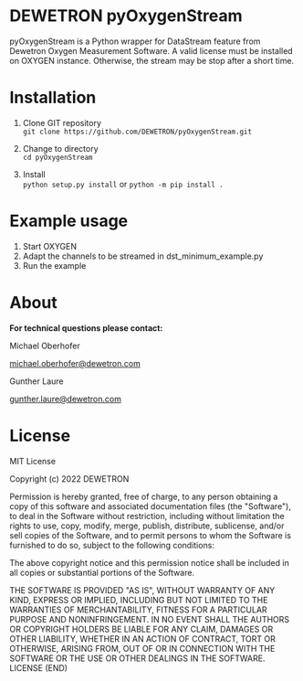 # DEWETRON pyOxygenStream

pyOxygenStream is a Python wrapper for DataStream feature from Dewetron Oxygen Measurement Software.
A valid license must be installed on OXYGEN instance. Otherwise, the stream may be stop after a short time.

# Installation

1. Clone GIT repository \
`git clone https://github.com/DEWETRON/pyOxygenStream.git`

2. Change to directory \
`cd pyOxygenStream`

3. Install \
`python setup.py install`
or
`python -m pip install .`

# Example usage

1. Start OXYGEN
2. Adapt the channels to be streamed in dst_minimum_example.py
3. Run the example

# About


**For technical questions please contact:**

Michael Oberhofer 

michael.oberhofer@dewetron.com

Gunther Laure

gunther.laure@dewetron.com




# License
MIT License

Copyright (c) 2022 DEWETRON

Permission is hereby granted, free of charge, to any person obtaining a copy
of this software and associated documentation files (the "Software"), to deal
in the Software without restriction, including without limitation the rights
to use, copy, modify, merge, publish, distribute, sublicense, and/or sell
copies of the Software, and to permit persons to whom the Software is
furnished to do so, subject to the following conditions:

The above copyright notice and this permission notice shall be included in all
copies or substantial portions of the Software.

THE SOFTWARE IS PROVIDED "AS IS", WITHOUT WARRANTY OF ANY KIND, EXPRESS OR
IMPLIED, INCLUDING BUT NOT LIMITED TO THE WARRANTIES OF MERCHANTABILITY,
FITNESS FOR A PARTICULAR PURPOSE AND NONINFRINGEMENT. IN NO EVENT SHALL THE
AUTHORS OR COPYRIGHT HOLDERS BE LIABLE FOR ANY CLAIM, DAMAGES OR OTHER
LIABILITY, WHETHER IN AN ACTION OF CONTRACT, TORT OR OTHERWISE, ARISING FROM,
OUT OF OR IN CONNECTION WITH THE SOFTWARE OR THE USE OR OTHER DEALINGS IN THE
SOFTWARE.
LICENSE (END)
